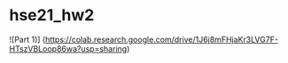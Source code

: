 # hse21_hw2
![Part 1)] (https://colab.research.google.com/drive/1J6j8mFHjaKr3LVG7F-HTszVBLoop86wa?usp=sharing)
